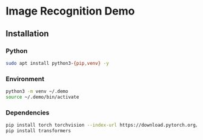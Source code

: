 # Image Recognition Demo

## Installation

### Python

```bash
sudo apt install python3-{pip,venv} -y
```

### Environment

```bash
python3 -m venv ~/.demo
source ~/.demo/bin/activate
```

### Dependencies

```bash
pip install torch torchvision --index-url https://download.pytorch.org/whl/cpu
pip install transformers
```
